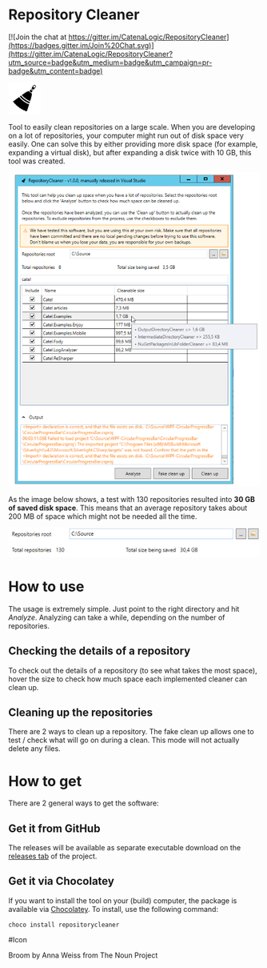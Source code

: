 # Repository Cleaner

[![Join the chat at https://gitter.im/CatenaLogic/RepositoryCleaner](https://badges.gitter.im/Join%20Chat.svg)](https://gitter.im/CatenaLogic/RepositoryCleaner?utm_source=badge&utm_medium=badge&utm_campaign=pr-badge&utm_content=badge)

![AzureStorageSync](design/logo/logo_64.png)

Tool to easily clean repositories on a large scale. When you are developing on a lot of repositories, your computer might run out of disk space very easily. One can solve this by either providing more disk space (for example, expanding a virtual disk), but after expanding a disk twice with 10 GB, this tool was created.

![Repository Cleaner](doc/images/repositorycleaner.png)  

As the image below shows, a test with 130 repositories resulted into **30 GB of saved disk space**. This means that an average repository takes about 200 MB of space which might not be needed all the time. 

![Repository Cleaner proof of concept](doc/images/savinglotsofspace.png)  

# How to use

The usage is extremely simple. Just point to the right directory and hit *Analyze*. Analyzing can take a while, depending on the number of repositories.

## Checking the details of a repository

To check out the details of a repository (to see what takes the most space), hover the size to check how much space each implemented cleaner can clean up.

## Cleaning up the repositories

There are 2 ways to clean up a repository. The fake clean up allows one to test / check what will go on during a clean. This mode will not actually delete any files.

# How to get

There are 2 general ways to get the software:

## Get it from GitHub

The releases will be available as separate executable download on the [releases tab](https://github.com/CatenaLogic/RepositoryCleaner/releases) of the project.

## Get it via Chocolatey

If you want to install the tool on your (build) computer, the package is available via <a href="https://chocolatey.org/" target="_blank">Chocolatey</a>. To install, use the following command:

    choco install repositorycleaner

#Icon

Broom by Anna Weiss from The Noun Project